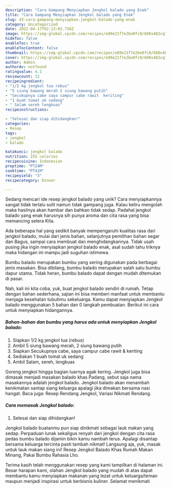 ```yaml
---
description: "Cara Gampang Menyiapkan Jengkol balado yang Enak"
title: "Cara Gampang Menyiapkan Jengkol balado yang Enak"
slug: 43-cara-gampang-menyiapkan-jengkol-balado-yang-enak
category: Uncategorized
date: 2022-04-17T02:13:03.736Z
image: https://img-global.cpcdn.com/recipes/e89e21f7e2be0fc0/680x482cq70/jengkol-balado-foto-resep-utama.jpg
hideToc: false
enableToc: true
enableTocContent: false
thumbnail: https://img-global.cpcdn.com/recipes/e89e21f7e2be0fc0/680x482cq70/jengkol-balado-foto-resep-utama.jpg
cover: https://img-global.cpcdn.com/recipes/e89e21f7e2be0fc0/680x482cq70/jengkol-balado-foto-resep-utama.jpg
author: Admin
authorAv: notfound
ratingvalue: 4.1
reviewcount: 12
recipeingredient:
- "1/2 kg jengkol tua rebus"
- "5 siung bawang merah 2 siung bawang putih"
- "Secukupnya cabe saya campur cabe rawit  keriting"
- "1 buah tomat uk sedang"
- " Salam sereh lengkuas"
recipeinstructions:

- "Selesai dan siap dihidangkan!"
categories:
- Resep
tags:
- jengkol
- balado

katakunci: jengkol balado 
nutrition: 255 calories
recipecuisine: Indonesian
preptime: "PT24M"
cooktime: "PT41M"
recipeyield: "3"
recipecategory: Dinner

---
```





Sedang mencari ide resep jengkol balado yang unik? Cara menyiapkannya sangat tidak terlalu sulit namun tidak gampang juga. Kalau keliru mengolah maka hasilnya akan hambar dan bahkan tidak sedap. Padahal jengkol balado yang enak harusnya sih punya aroma dan cita rasa yang bisa memancing selera Kita.





Ada beberapa hal yang sedikit banyak mempengaruhi kualitas rasa dari jengkol balado, mulai dari jenis bahan, selanjutnya pemilihan bahan segar dan Bagus, sampai cara membuat dan menghidangkannya. Tidak usah pusing jika ingin menyiapkan jengkol balado enak,      asal sudah tahu triknya maka hidangan ini mampu jadi suguhan istimewa.














Bumbu balado merupakan bumbu yang sering digunakan pada berbagai jenis masakan. Bisa dibilang, bumbu balado merupakan salah satu bumbu dapur utama. Tidak heran, bumbu balado dapat dengan mudah ditemukan di pasar.






Nah, kali ini kita coba, yuk, buat jengkol balado sendiri di rumah. Tetap dengan bahan sederhana, sajian ini bisa memberi manfaat untuk membantu menjaga kesehatan tubuhmu sekeluarga. Kamu dapat menyiapkan Jengkol balado menggunakan 5 bahan dan 0 langkah pembuatan. Berikut ini cara untuk menyiapkan hidangannya.

<!--inarticleads1-->

##### Bahan-bahan dan bumbu yang harus ada untuk menyiapkan Jengkol balado:

1. Siapkan 1/2 kg jengkol tua (rebus)
1. Ambil 5 siung bawang merah, 2 siung bawang putih
1. Siapkan Secukupnya cabe, saya campur cabe rawit &amp; keriting
1. Sediakan 1 buah tomat uk sedang
1. Ambil  Salam, sereh, lengkuas


Goreng jengkol hingga bagian luarnya agak kering. Jengkol juga bisa dimasak menjadi masakan balado khas Padang, sebut saja nama masakannya adalah jengkol balado. Jengkol balado akan menambah kenikmatan santap siang keluarga apalagi jika dimakan bersama nasi hangat. Baca juga: Resep Rendang Jengkol, Variasi Nikmati Rendang. 

<!--inarticleads2-->

##### Cara memasak Jengkol balado:


1. Selesai dan siap dihidangkan!

Jengkol balado buatanmu pun siap dinikmati sebagai lauk makan yang sedap. Perpaduan lunak sekaligus renyah dari jengkol dengan cita rasa pedas bumbu balado dijamin bikin kamu nambah terus. Apalagi disantap bersama keluarga tercinta pasti tambah nikmat! Langsung aja, yuk, masak untuk lauk makan siang ini! Resep Jengkol Balado Khas Rumah Makan Minang, Pakai Bumbu Rahasia Lho. 

Terima kasih telah menggunakan resep yang kami tampilkan di halaman ini. Besar harapan kami, olahan Jengkol balado yang mudah di atas dapat membantu kamu menyiapkan makanan yang lezat untuk keluarga/teman maupun menjadi inspirasi untuk berbisnis kuliner. Selamat menikmati
